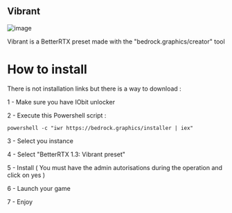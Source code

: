 ## Vibrant
![image](https://github.com/user-attachments/assets/555ea2b2-2429-4dfa-9ffe-d5d21bf8cb75)

Vibrant is a BetterRTX preset made with the "bedrock.graphics/creator" tool
# How to install
There is not installation links but there is a way to download :

1 - Make sure you have IObit unlocker

2 - Execute this Powershell script : 

```powershell -c "iwr https://bedrock.graphics/installer | iex"```

3 - Select you instance

4 - Select "BetterRTX 1.3: Vibrant preset"

5 - Install ( You must have the admin autorisations during the operation and click on yes )

6 - Launch your game

7 - Enjoy
